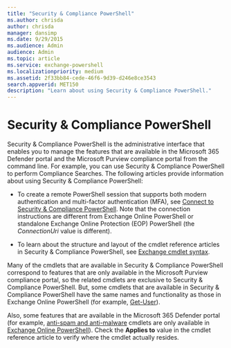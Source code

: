 ```yaml
---
title: "Security & Compliance PowerShell"
ms.author: chrisda
author: chrisda
manager: dansimp
ms.date: 9/29/2015
ms.audience: Admin
audience: Admin
ms.topic: article
ms.service: exchange-powershell
ms.localizationpriority: medium
ms.assetid: 2f33bb84-cede-46f6-9d39-d246e8ce3543
search.appverid: MET150
description: "Learn about using Security & Compliance PowerShell."
---
```


# Security & Compliance PowerShell

Security & Compliance PowerShell is the administrative interface that enables you to manage the features that are available in the Microsoft 365 Defender portal and the Microsoft Purview compliance portal from the command line. For example, you can use Security & Compliance PowerShell to perform Compliance Searches. The following articles provide information about using Security & Compliance PowerShell:

- To create a remote PowerShell session that supports both modern authentication and multi-factor authentication (MFA), see [Connect to Security & Compliance PowerShell](connect-to-scc-powershell.md). Note that the connection instructions are different from Exchange Online PowerShell or standalone Exchange Online Protection (EOP) PowerShell (the _ConnectionUri_ value is different).

- To learn about the structure and layout of the cmdlet reference articles in Security & Compliance PowerShell, see [Exchange cmdlet syntax](exchange-cmdlet-syntax.md).

Many of the cmdlets that are available in Security & Compliance PowerShell correspond to features that are only available in the Microsoft Purview compliance portal, so the related cmdlets are exclusive to Security & Compliance PowerShell. But, some cmdlets that are available in Security & Compliance PowerShell have the same names and functionality as those in Exchange Online PowerShell (for example, [Get-User](/powershell/module/exchange/get-user)).

Also, some features that are available in the Microsoft 365 Defender portal (for example, [anti-spam and anti-malware](/microsoft-365/security/office-365-security/anti-spam-and-anti-malware-protection) cmdlets are only available in [Exchange Online PowerShell](exchange-online-powershell.md)). Check the **Applies to** value in the cmdlet reference article to verify where the cmdlet actually resides.
